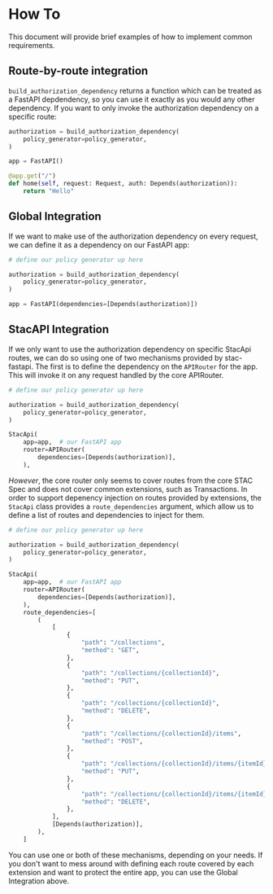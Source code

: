 # How To

This document will provide brief examples of how to implement common requirements.

## Route-by-route integration

`build_authorization_dependency` returns a function which can be treated as a FastAPI depdendency, so you can use it exactly as you would any other dependency. If you want to only invoke the authorization dependency on a specific route:

```python
authorization = build_authorization_dependency(
    policy_generator=policy_generator,
)

app = FastAPI()

@app.get("/")
def home(self, request: Request, auth: Depends(authorization)):
    return "Hello"

```

## Global Integration

If we want to make use of the authorization dependency on every request, we can define it as a dependency on our FastAPI app:

```python
# define our policy generator up here

authorization = build_authorization_dependency(
    policy_generator=policy_generator,
)

app = FastAPI(dependencies=[Depends(authorization)])
```

## StacAPI Integration

If we only want to use the authorization dependency on specific StacApi routes, we can do so using one of two mechanisms provided by stac-fastapi. The first is to define the dependency on the `APIRouter` for the app. This will invoke it on any request handled by the core APIRouter.

```python
# define our policy generator up here

authorization = build_authorization_dependency(
    policy_generator=policy_generator,
)

StacApi(
    app=app,  # our FastAPI app
    router=APIRouter(
        dependencies=[Depends(authorization)],
    ),
```

*However*, the core router only seems to cover routes from the core STAC Spec and does not cover common extensions, such as Transactions. In order to support depenency injection on routes provided by extensions, the `StacApi` class provides a `route_dependencies` argument, which allow us to define a list of routes and dependencies to inject for them.

```python
# define our policy generator up here

authorization = build_authorization_dependency(
    policy_generator=policy_generator,
)

StacApi(
    app=app,  # our FastAPI app
    router=APIRouter(
        dependencies=[Depends(authorization)],
    ),
    route_dependencies=[
        (
            [
                {
                    "path": "/collections",
                    "method": "GET",
                },
                {
                    "path": "/collections/{collectionId}",
                    "method": "PUT",
                },
                {
                    "path": "/collections/{collectionId}",
                    "method": "DELETE",
                },
                {
                    "path": "/collections/{collectionId}/items",
                    "method": "POST",
                },
                {
                    "path": "/collections/{collectionId}/items/{itemId}",
                    "method": "PUT",
                },
                {
                    "path": "/collections/{collectionId}/items/{itemId}",
                    "method": "DELETE",
                },
            ],
            [Depends(authorization)],
        ),
    ]
```

You can use one or both of these mechanisms, depending on your needs. If you don't want to mess around with defining each route covered by each extension and want to protect the entire app, you can use the Global Integration above.